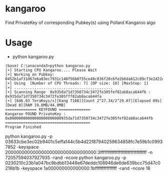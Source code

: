 # kangaroo
Find PrivateKey of corresponding Pubkey(s) using Pollard Kangaroo algo 

# Usage
- python kangaroo.py
```
(base) C:\anaconda3>python kangaroo.py
[+] Starting CPU Kangaroo.... Please Wait
[+] Working on Pubkey: 0452b1af31d67e6a83ec7931c148f56b0755ce40c836f20c6fe2b6da612c89cf3e2d22dceb73a2648739bfc45c9a305e385a5c1fbeea35a8f946fd78c9fc67a615
[+] Using  [Number of CPU Threads: 7] [DP size: 10] [MaxStep: 1]
[+] ............................................
[+] Scanning Range  0x935da71d7350734c3472fe305fef82ab8aca644fb : 0x935da71d7350734c3472fe305fff82ab8aca644fa
[+] [646.03 TeraKeys/s][Kang 7168][Count 2^27.34/2^29.07][Elapsed 09s][Dead 0][RAM 19.8MB/44.9MB]
============== KEYFOUND ==============
Kangaroo FOUND PrivateKey : 0x00000000000000000000000935da71d7350734c3472fe305fef82ab8aca644fb
======================================
Program Finished
```

python kangaroo.py -p 03633cbe3ec02b9401c5effa144c5b4d22f87940259634858fc7e59b1c09937852 -keyspace 200000000000000000000000000000000:3ffffffffffffffffffffffffffffffff -n 72057594037927935 -rand -ncore
python kangaroo.py -p 0230210c23b1a047bc9bdbb13448e67deddc108946de6de639bcc75d47c0216b1b -keyspace 1a000000000000000:1bfffffffffffffff -rand -ncore 16
